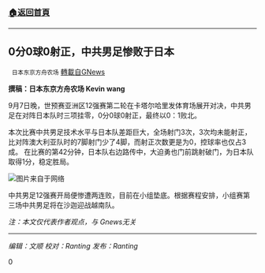 ###  [:house:返回首頁](https://github.com/ourhimalayas/txt)
---


## 0分0球0射正，中共男足惨败于日本
` 日本东京方舟农场` [轉載自GNews](https://gnews.org/zh-hans/1521498/)

**撰稿：日本东京方舟农场 Kevin wang**

9月7日晚，世预赛亚洲区12强赛第二轮在卡塔尔哈里发体育场展开对决，中共男足在对阵日本队时三项挂零，0分0球0射正，最终以0：1败北。

本次比赛中共男足技术水平与日本队差距巨大，全场射门3次，3次均未能射正，比对阵澳大利亚队时的7脚射门少了4脚，而射正次数更是为0，控球率也仅占3成。
在比赛的第42分钟，日本队右边路传中，大迫勇也门前跳射破门，为日本队取得1分，稳定胜局。

![](https://assets.gnews.org/wp-content/uploads/2021/09/5aa776c6d9311f50f12d1cb9e309bfed@1200x1200.jpg)图片来自于网络

中共男足12强赛开局便惨遭两连败，目前在小组垫底。根据赛程安排，小组赛第三场中共男足将在沙迦迎战越南队。

*注：本文仅代表作者观点，与 Gnews无关*

* * *

*编辑：文顺 校对：Ranting 发布：Ranting*

0
